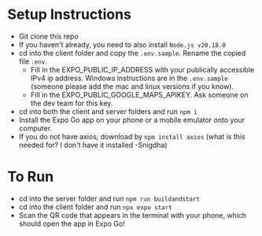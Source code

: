 # Setup Instructions
- Git clone this repo
- If you haven't already, you need to also install `Node.js v20.18.0`
- cd into the client folder and copy the ```.env.sample```. Rename the copied file ```.env```.
  - Fill in the EXPO_PUBLIC_IP_ADDRESS with your publically accessible IPv4 ip address. Windows instructions are in the ```.env.sample``` (someone please add the mac and linux versions if you know).
  - Fill in the EXPO_PUBLIC_GOOGLE_MAPS_APIKEY. Ask someone on the dev team for this key.
- cd into both the client and server folders and run ```npm i```
- Install the Expo Go app on your phone or a mobile emulator onto your computer.
- If you do not have axios, download by `npm install axios` (what is this needed for? I don't have it installed -Snigdha)

# To Run
- cd into the server folder and run ```npm run buildandstart```
- cd into the client folder and run ```npx expo start```
- Scan the QR code that appears in the terminal with your phone, which should open the app in Expo Go!
